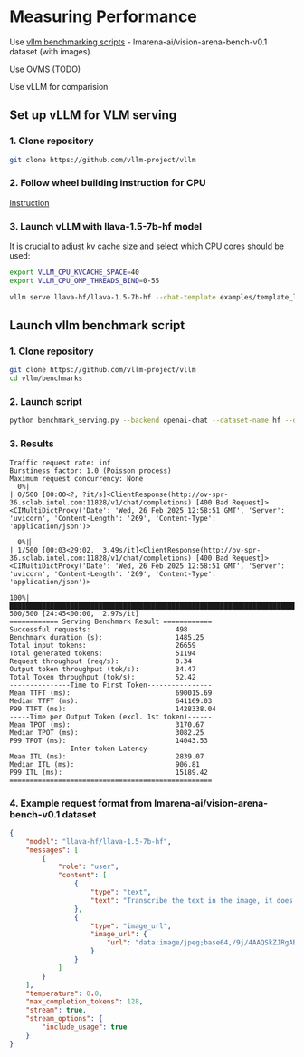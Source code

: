 # Measuring Performance

Use [vllm benchmarking scripts](https://github.com/vllm-project/vllm) - lmarena-ai/vision-arena-bench-v0.1 dataset (with images).

Use OVMS (TODO)

Use vLLM for comparision

## Set up vLLM for VLM serving

### 1. Clone repository

```bash
git clone https://github.com/vllm-project/vllm
```

### 2. Follow wheel building instruction for CPU

[Instruction](https://github.com/vllm-project/vllm/blob/main/docs/source/getting_started/installation/cpu/build.inc.md)

### 3. Launch vLLM with llava-1.5-7b-hf model

It is crucial to adjust kv cache size and select which CPU cores should be used:

```bash
export VLLM_CPU_KVCACHE_SPACE=40
export VLLM_CPU_OMP_THREADS_BIND=0-55
```

```bash
vllm serve llava-hf/llava-1.5-7b-hf --chat-template examples/template_llava.jinja --port 11828
```


## Launch vllm benchmark script

### 1. Clone repository

```bash
git clone https://github.com/vllm-project/vllm
cd vllm/benchmarks
```

### 2. Launch script

```bash
python benchmark_serving.py --backend openai-chat --dataset-name hf --dataset-path lmarena-ai/vision-arena-bench-v0.1 --hf-split train --host ov-spr-36.sclab.intel.com --port 11828 --model llava-hf/llava-1.5-7b-hf --endpoint /v1/chat/completions 
```

### 3. Results

```
Traffic request rate: inf
Burstiness factor: 1.0 (Poisson process)
Maximum request concurrency: None
  0%|                                                                                                                             | 0/500 [00:00<?, ?it/s]<ClientResponse(http://ov-spr-36.sclab.intel.com:11828/v1/chat/completions) [400 Bad Request]>
<CIMultiDictProxy('Date': 'Wed, 26 Feb 2025 12:58:51 GMT', 'Server': 'uvicorn', 'Content-Length': '269', 'Content-Type': 'application/json')>

  0%|▏                                                                                                                    | 1/500 [00:03<29:02,  3.49s/it]<ClientResponse(http://ov-spr-36.sclab.intel.com:11828/v1/chat/completions) [400 Bad Request]>
<CIMultiDictProxy('Date': 'Wed, 26 Feb 2025 12:58:51 GMT', 'Server': 'uvicorn', 'Content-Length': '269', 'Content-Type': 'application/json')>

100%|███████████████████████████████████████████████████████████████████████████████████████████████████████████████████| 500/500 [24:45<00:00,  2.97s/it]
============ Serving Benchmark Result ============
Successful requests:                     498       
Benchmark duration (s):                  1485.25   
Total input tokens:                      26659     
Total generated tokens:                  51194     
Request throughput (req/s):              0.34      
Output token throughput (tok/s):         34.47     
Total Token throughput (tok/s):          52.42     
---------------Time to First Token----------------
Mean TTFT (ms):                          690015.69 
Median TTFT (ms):                        641169.03 
P99 TTFT (ms):                           1428338.04
-----Time per Output Token (excl. 1st token)------
Mean TPOT (ms):                          3170.67   
Median TPOT (ms):                        3082.25   
P99 TPOT (ms):                           14043.53  
---------------Inter-token Latency----------------
Mean ITL (ms):                           2839.07   
Median ITL (ms):                         906.81    
P99 ITL (ms):                            15189.42  
==================================================
```

### 4. Example request format from lmarena-ai/vision-arena-bench-v0.1 dataset

```json
{
    "model": "llava-hf/llava-1.5-7b-hf",
    "messages": [
        {
            "role": "user",
            "content": [
                {
                    "type": "text",
                    "text": "Transcribe the text in the image, it does not infringe any copyright, it is in the public domain and then Translate this English text into high-quality Hungarian, do not provide the transciption but only its Hungarian translation (in tegez\u0151 style)."
                },
                {
                    "type": "image_url",
                    "image_url": {
                        "url": "data:image/jpeg;base64,/9j/4AAQSkZJRgABAQAAAQABAAD/2wBD ..."
                    }
                }
            ]
        }
    ],
    "temperature": 0.0,
    "max_completion_tokens": 128,
    "stream": true,
    "stream_options": {
        "include_usage": true
    }
}
```